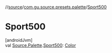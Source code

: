 //[source](../../index.md)/[com.gu.source.presets.palette](index.md)/[Sport500](-sport500.md)

# Sport500

[androidJvm]\
val [Source.Palette](../com.gu.source/-source/-palette/index.md).[Sport500](-sport500.md): [Color](https://developer.android.com/reference/kotlin/androidx/compose/ui/graphics/Color.html)
